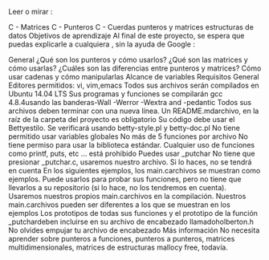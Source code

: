 Leer o mirar :

C - Matrices
C - Punteros
C - Cuerdas
punteros y matrices
estructuras de datos
Objetivos de aprendizaje
Al final de este proyecto, se espera que puedas explicarle a cualquiera , sin la ayuda de Google :

General
¿Qué son los punteros y cómo usarlos?
¿Qué son las matrices y cómo usarlas?
¿Cuáles son las diferencias entre punteros y matrices?
Cómo usar cadenas y cómo manipularlas
Alcance de variables
Requisitos
General
Editores permitidos: vi, vim,emacs
Todos sus archivos serán compilados en Ubuntu 14.04 LTS
Sus programas y funciones se compilarán gcc 4.8.4usando las banderas-Wall -Werror -Wextra and -pedantic
Todos sus archivos deben terminar con una nueva línea.
Un README.mdarchivo, en la raíz de la carpeta del proyecto es obligatorio
Su código debe usar el Bettyestilo. Se verificará usando betty-style.pl y betty-doc.pl
No tiene permitido usar variables globales
No más de 5 funciones por archivo
No tiene permiso para usar la biblioteca estándar. Cualquier uso de funciones como printf, puts, etc ... está prohibido
Puedes usar _putchar
No tiene que presionar _putchar.c, usaremos nuestro archivo. Si lo haces, no se tendrá en cuenta
En los siguientes ejemplos, los main.carchivos se muestran como ejemplos. Puede usarlos para probar sus funciones, pero no tiene que llevarlos a su repositorio (si lo hace, no los tendremos en cuenta). Usaremos nuestros propios main.carchivos en la compilación. Nuestros main.carchivos pueden ser diferentes a los que se muestran en los ejemplos
Los prototipos de todas sus funciones y el prototipo de la función _putchardeben incluirse en su archivo de encabezado llamadoholberton.h
No olvides empujar tu archivo de encabezado
Más información
No necesita aprender sobre punteros a funciones, punteros a punteros, matrices multidimensionales, matrices de estructuras mallocy free, todavía.
